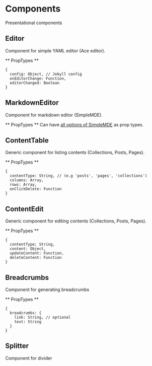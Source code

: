 # Components
Presentational components

## Editor
Component for simple YAML editor (Ace editor).

** PropTypes **
```
{
  config: Object, // Jekyll config
  onEditorChange: Function,
  editorChanged: Boolean
}
```

## MarkdownEditor
Component for markdown editor (SimpleMDE).

** PropTypes **
Can have [all options of SimpleMDE](https://github.com/NextStepWebs/simplemde-markdown-editor#configuration) as prop types.

## ContentTable
Generic component for listing contents (Collections, Posts, Pages).

** PropTypes **
```
{
  contentType: String, // (e.g 'posts', 'pages', 'collections')
  columns: Array,
  rows: Array,
  onClickDelete: Function
}
```

## ContentEdit
Generic component for editing contents (Collections, Posts, Pages).

** PropTypes **
```
{
  contentType: String,
  content: Object,
  updateContent: Function,
  deleteContent: Function
}
```

## Breadcrumbs
Component for generating breadcrumbs

** PropTypes **
```
{
  breadcrumbs: {
    link: String, // optional
    text: String
  }
}
```

## Splitter
Component for divider
